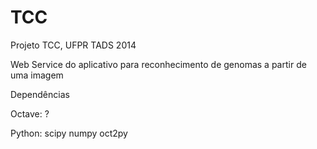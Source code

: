 TCC
===

Projeto TCC, UFPR TADS 2014

Web Service do aplicativo para reconhecimento de genomas a partir de uma imagem

Dependências

  Octave:
    ?
    
  Python:
    scipy
    numpy
    oct2py
